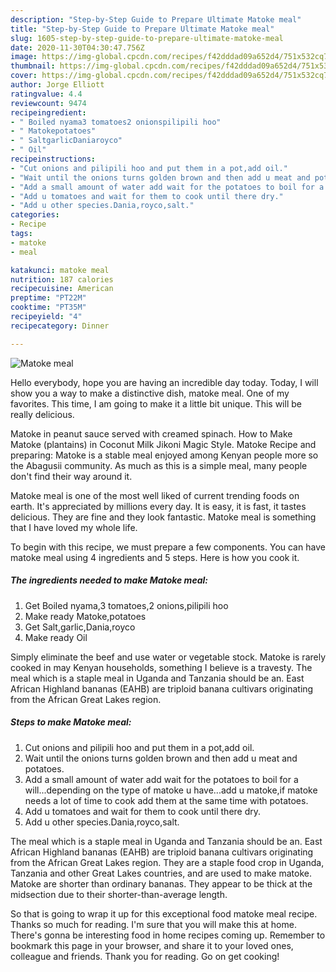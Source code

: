 ```yaml
---
description: "Step-by-Step Guide to Prepare Ultimate Matoke meal"
title: "Step-by-Step Guide to Prepare Ultimate Matoke meal"
slug: 1605-step-by-step-guide-to-prepare-ultimate-matoke-meal
date: 2020-11-30T04:30:47.756Z
image: https://img-global.cpcdn.com/recipes/f42dddad09a652d4/751x532cq70/matoke-meal-recipe-main-photo.jpg
thumbnail: https://img-global.cpcdn.com/recipes/f42dddad09a652d4/751x532cq70/matoke-meal-recipe-main-photo.jpg
cover: https://img-global.cpcdn.com/recipes/f42dddad09a652d4/751x532cq70/matoke-meal-recipe-main-photo.jpg
author: Jorge Elliott
ratingvalue: 4.4
reviewcount: 9474
recipeingredient:
- " Boiled nyama3 tomatoes2 onionspilipili hoo"
- " Matokepotatoes"
- " SaltgarlicDaniaroyco"
- " Oil"
recipeinstructions:
- "Cut onions and pilipili hoo and put them in a pot,add oil."
- "Wait until the onions turns golden brown and then add u meat and potatoes."
- "Add a small amount of water add wait for the potatoes to boil for a will...depending on the type of matoke u have...add u matoke,if matoke needs a lot of time to cook add them at the same time with potatoes."
- "Add u tomatoes and wait for them to cook until there dry."
- "Add u other species.Dania,royco,salt."
categories:
- Recipe
tags:
- matoke
- meal

katakunci: matoke meal 
nutrition: 187 calories
recipecuisine: American
preptime: "PT22M"
cooktime: "PT35M"
recipeyield: "4"
recipecategory: Dinner

---
```



![Matoke meal](https://img-global.cpcdn.com/recipes/f42dddad09a652d4/751x532cq70/matoke-meal-recipe-main-photo.jpg)

Hello everybody, hope you are having an incredible day today. Today, I will show you a way to make a distinctive dish, matoke meal. One of my favorites. This time, I am going to make it a little bit unique. This will be really delicious.

Matoke in peanut sauce served with creamed spinach. How to Make Matoke (plantains) in Coconut Milk Jikoni Magic Style. Matoke Recipe and preparing: Matoke is a stable meal enjoyed among Kenyan people more so the Abagusii community. As much as this is a simple meal, many people don&#39;t find their way around it.

Matoke meal is one of the most well liked of current trending foods on earth. It's appreciated by millions every day. It is easy, it is fast, it tastes delicious. They are fine and they look fantastic. Matoke meal is something that I have loved my whole life.


To begin with this recipe, we must prepare a few components. You can have matoke meal using 4 ingredients and 5 steps. Here is how you cook it.

<!--inarticleads1-->

##### The ingredients needed to make Matoke meal:

1. Get  Boiled nyama,3 tomatoes,2 onions,pilipili hoo
1. Make ready  Matoke,potatoes
1. Get  Salt,garlic,Dania,royco
1. Make ready  Oil


Simply eliminate the beef and use water or vegetable stock. Matoke is rarely cooked in may Kenyan households, something I believe is a travesty. The meal which is a staple meal in Uganda and Tanzania should be an. East African Highland bananas (EAHB) are triploid banana cultivars originating from the African Great Lakes region. 

<!--inarticleads2-->

##### Steps to make Matoke meal:

1. Cut onions and pilipili hoo and put them in a pot,add oil.
1. Wait until the onions turns golden brown and then add u meat and potatoes.
1. Add a small amount of water add wait for the potatoes to boil for a will...depending on the type of matoke u have...add u matoke,if matoke needs a lot of time to cook add them at the same time with potatoes.
1. Add u tomatoes and wait for them to cook until there dry.
1. Add u other species.Dania,royco,salt.


The meal which is a staple meal in Uganda and Tanzania should be an. East African Highland bananas (EAHB) are triploid banana cultivars originating from the African Great Lakes region. They are a staple food crop in Uganda, Tanzania and other Great Lakes countries, and are used to make matoke. Matoke are shorter than ordinary bananas. They appear to be thick at the midsection due to their shorter-than-average length. 

So that is going to wrap it up for this exceptional food matoke meal recipe. Thanks so much for reading. I'm sure that you will make this at home. There's gonna be interesting food in home recipes coming up. Remember to bookmark this page in your browser, and share it to your loved ones, colleague and friends. Thank you for reading. Go on get cooking!
